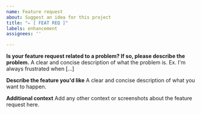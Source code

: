 ```yaml
---
name: Feature request
about: Suggest an idea for this project
title: "✏️ [ FEAT REQ ]"
labels: enhancement
assignees: ''

---
```


**Is your feature request related to a problem? If so, please describe the problem.**
A clear and concise description of what the problem is. Ex. I'm always frustrated when [...]

**Describe the feature you'd like**
A clear and concise description of what you want to happen.

**Additional context**
Add any other context or screenshots about the feature request here.
